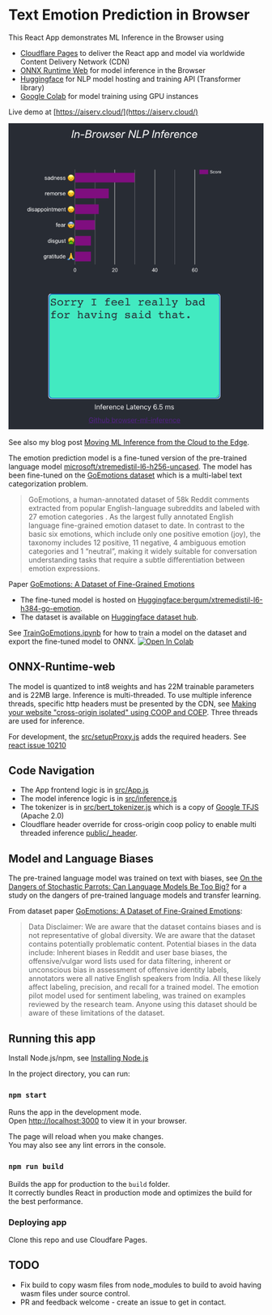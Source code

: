 # Text Emotion Prediction in Browser

This React App demonstrates ML Inference in the Browser using

- [Cloudflare Pages](https://pages.cloudflare.com/) to deliver the React app and model via worldwide Content Delivery Network (CDN)
- [ONNX Runtime Web](https://onnxruntime.ai/) for model inference in the Browser
- [Huggingface](https://huggingface.co/bergum/xtremedistil-l6-h384-go-emotion) for NLP model hosting and training API (Transformer library) 
- [Google Colab](https://colab.research.google.com/) for model training using GPU instances 

Live demo at [https://aiserv.cloud/](https://aiserv.cloud/) 

<p align="center">
  <img src="go-emotion.png" />
</p>

See also my blog post [Moving ML Inference from the Cloud to the Edge](https://bergum.medium.com/moving-ml-inference-from-the-cloud-to-the-edge-d6f98dbdb2e3?source=friends_link&sk=e8183a3a8c10077110952b213ba5bef4).

The emotion prediction model is a fine-tuned version of the pre-trained language model 
[microsoft/xtremedistil-l6-h256-uncased](https://huggingface.co/microsoft/xtremedistil-l6-h256-uncased). 
The model has been fine-tuned on the [GoEmotions dataset](https://ai.googleblog.com/2021/10/goemotions-dataset-for-fine-grained.html) which is a multi-label 
text categorization problem. 


>GoEmotions, a human-annotated dataset of 58k Reddit comments extracted from popular English-language subreddits and labeled with 27 emotion categories . As the largest fully annotated English language fine-grained emotion dataset to date. In contrast to the basic six emotions, which include only one  positive emotion (joy), the taxonomy includes 12 positive, 11 negative, 4 ambiguous emotion categories and 1 “neutral”, making it widely suitable for conversation understanding tasks that require a subtle differentiation between emotion expressions.

Paper [GoEmotions: A Dataset of Fine-Grained Emotions](https://arxiv.org/pdf/2005.00547.pdf)

- The fine-tuned model is hosted on [Huggingface:bergum/xtremedistil-l6-h384-go-emotion](https://huggingface.co/bergum/xtremedistil-l6-h384-go-emotion). 
- The dataset is available on [Huggingface dataset hub](https://huggingface.co/datasets/go_emotions). 

See [TrainGoEmotions.ipynb](TrainGoEmotions.ipynb ) for how to train a model on the dataset and export the fine-tuned model to ONNX. 
[![Open In Colab](https://colab.research.google.com/assets/colab-badge.svg)](https://colab.research.google.com/github/jobergum/emotion/blob/main/TrainGoEmotions.ipynb)

## ONNX-Runtime-web
The model is quantized to int8 weights and has 22M trainable parameters and is 22MB large. Inference is multi-threaded. To use
multiple inference threads, specific http headers must be presented by the CDN, see 
[Making your website "cross-origin isolated" using COOP and COEP](https://web.dev/coop-coep/). Three threads are used for inference. 

For development, the [src/setupProxy.js](src/setupProxy) adds the required headers. 
See [react issue 10210](https://github.com/facebook/create-react-app/issues/10210)

## Code Navigation
- The App frontend logic is in [src/App.js](src/App.js)
- The model inference logic is in [src/inference.js](src/inference.js)
- The tokenizer is in [src/bert_tokenizer.js](src/bert_tokenizer.ts) which is a copy of [Google TFJS](https://raw.githubusercontent.com/tensorflow/tfjs-models/master/qna/src/bert_tokenizer.ts) (Apache 2.0)
- Cloudflare header override for cross-origin coop policy to enable multi threaded inference [public/_header](public/_headers). 

## Model and Language Biases
The pre-trained language model was trained on text with biases, 
see [On the Dangers of Stochastic Parrots: Can Language Models Be Too Big?](https://dl.acm.org/doi/10.1145/3442188.3445922) 
for a study on the dangers of pre-trained language models and transfer learning. 

From dataset paper [GoEmotions: A Dataset of Fine-Grained Emotions](https://arxiv.org/pdf/2005.00547.pdf):
>Data Disclaimer: We are aware that the dataset
contains biases and is not representative of global
diversity. We are aware that the dataset contains
potentially problematic content. Potential biases in
the data include: Inherent biases in Reddit and user
base biases, the offensive/vulgar word lists used
for data filtering, inherent or unconscious bias in
assessment of offensive identity labels, annotators
were all native English speakers from India. All
these likely affect labeling, precision, and recall
for a trained model. The emotion pilot model used
for sentiment labeling, was trained on examples
reviewed by the research team. Anyone using this
dataset should be aware of these limitations of the
dataset.

## Running this app 
Install Node.js/npm, see [Installing Node.js](https://docs.npmjs.com/downloading-and-installing-node-js-and-npm)

In the project directory, you can run: 

### `npm start`

Runs the app in the development mode.\
Open [http://localhost:3000](http://localhost:3000) to view it in your browser.

The page will reload when you make changes.\
You may also see any lint errors in the console.

### `npm run build`

Builds the app for production to the `build` folder.\
It correctly bundles React in production mode and optimizes the build for the best performance.

### Deploying app
Clone this repo and use Cloudfare Pages. 

## TODO 
- Fix build to copy wasm files from node_modules to build to avoid having wasm files under source control.  
- PR and feedback welcome - create an issue to get in contact. 

